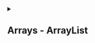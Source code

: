 <details>
  <summary><h2>Arrays - ArrayList</h2></summary>
  <p>Informally, an array is a list of elements. These elements can be of any type: numbers, words, objects, or even other arrays. Each element in an array is accessed by its index, which starts from 0. Arrays are typically enclosed in square brackets with elements separated by commas, like this: [1, 2, 3]. In this example, the elements of the array are 1, 2, and 3.</p>
  <h3>Static Size Property</h3>
  <p>Arrays in many programming languages, including Java, have a fixed size. This means that once an array is created, its size cannot be changed. This static size property can be a limitation when the number of elements is not known in advance or if the size of the array needs to change dynamically.</p>
  
  ```java
  int[] numbers = new int[3]; // An array of fixed size 3
  numbers[0] = 1;
  numbers[1] = 2;
  numbers[2] = 3;
  ```
  <h3>Solution with ArrayList</h3>
  <p>To overcome the limitation of fixed size arrays, Java provides the ArrayList class, which is part of the java.util package. ArrayList is a resizable array implementation of the List interface. It can grow and shrink as needed, providing more flexibility.</p>

  ```java
  import java.util.ArrayList;
  ArrayList<Integer> numbers = new ArrayList<>();
  numbers.add(1);
  numbers.add(2);
  numbers.add(3);
  ```
  <h3>Memory Allocation of an Array</h3>
  <p>When an array is created, a contiguous block of memory is allocated to hold its elements. The size of this memory block is determined by the number of elements and the type of each element. For example, an array of integers (int[]) in Java will allocate memory for the integer values based on their data type size.</p>

  ```java
  int[] array = new int[5]; // Allocates memory for 5 integers
  ```
  <p>Each element in the array is stored in a contiguous memory location, which allows for efficient access using the index. However, this also means that resizing the array (increasing or decreasing its size) is not straightforward and typically requires creating a new array and copying the elements, which is why using an ArrayList can be more convenient for dynamic data structures.</p>
  <h3>Helpful Resources</h3>
  <a href="https://www.youtube.com/watch?v=pmN9ExDf3yQ">An Overview of Arrays and Memory (Data Structures & Algorithms #2)</a><br>
  <a href="https://www.youtube.com/watch?v=NptnmWvkbTw">What is an Array? - Processing Tutorial</a><br>
  <a href="https://www.youtube.com/watch?v=47JBVxCWXJA">Declare, Initialize, and Use an Array - Processing Tutorial</a>
</details>
